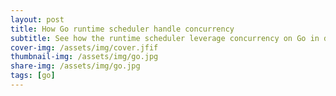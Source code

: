 ```yaml
---
layout: post
title: How Go runtime scheduler handle concurrency
subtitle: See how the runtime scheduler leverage concurrency on Go in different situtations
cover-img: /assets/img/cover.jfif
thumbnail-img: /assets/img/go.jpg
share-img: /assets/img/go.jpg
tags: [go]
---
```

